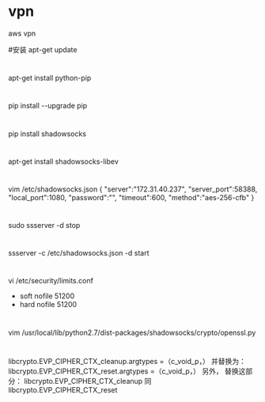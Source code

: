 # vpn
aws vpn

#安装
apt-get update
#
apt-get install python-pip
#
pip install --upgrade pip
#
pip install shadowsocks
#
apt-get install shadowsocks-libev
#
vim /etc/shadowsocks.json
{
     "server":"172.31.40.237",
     "server_port":58388,
     "local_port":1080,
     "password":"",
     "timeout":600,
     "method":"aes-256-cfb"
}
#
sudo ssserver -d stop
#
ssserver -c /etc/shadowsocks.json -d start
#
vi /etc/security/limits.conf
* soft nofile 51200
* hard nofile 51200
#
vim /usr/local/lib/python2.7/dist-packages/shadowsocks/crypto/openssl.py
#
libcrypto.EVP_CIPHER_CTX_cleanup.argtypes =（c_void_p，） 
并替换为： libcrypto.EVP_CIPHER_CTX_reset.argtypes =（c_void_p，） 另外，
替换这部分： libcrypto.EVP_CIPHER_CTX_cleanup 同 libcrypto.EVP_CIPHER_CTX_reset
